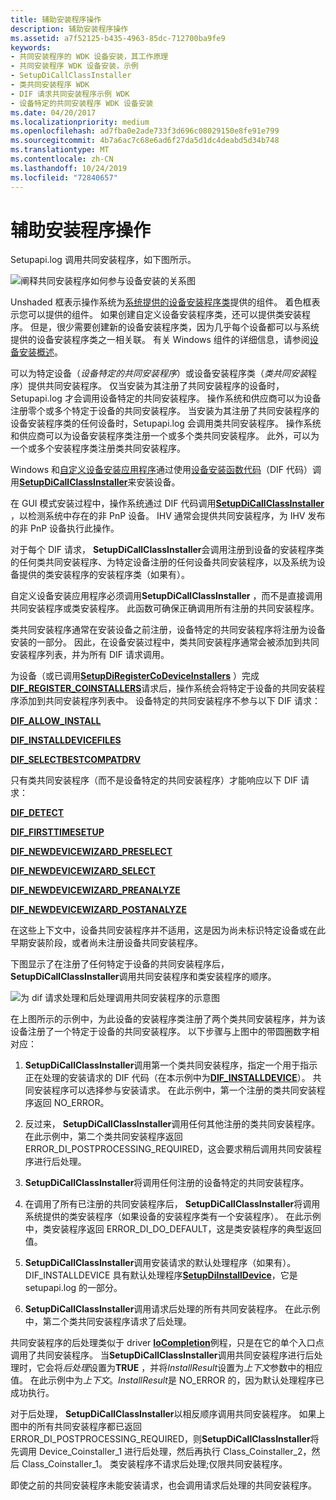 ```yaml
---
title: 辅助安装程序操作
description: 辅助安装程序操作
ms.assetid: a7f52125-b435-4963-85dc-712700ba9fe9
keywords:
- 共同安装程序的 WDK 设备安装，其工作原理
- 共同安装程序 WDK 设备安装，示例
- SetupDiCallClassInstaller
- 类共同安装程序 WDK
- DIF 请求共同安装程序示例 WDK
- 设备特定的共同安装程序 WDK 设备安装
ms.date: 04/20/2017
ms.localizationpriority: medium
ms.openlocfilehash: ad7fba0e2ade733f3d696c08029150e8fe91e799
ms.sourcegitcommit: 4b7a6ac7c68e6ad6f27da5d1dc4deabd5d34b748
ms.translationtype: MT
ms.contentlocale: zh-CN
ms.lasthandoff: 10/24/2019
ms.locfileid: "72840657"
---
```

# <a name="co-installer-operation"></a>辅助安装程序操作





Setupapi.log 调用共同安装程序，如下图所示。

![阐释共同安装程序如何参与设备安装的关系图](images/coinsts.png)

Unshaded 框表示操作系统为[系统提供的设备安装程序类](https://docs.microsoft.com/previous-versions/ff553419(v=vs.85))提供的组件。 着色框表示您可以提供的组件。 如果创建自定义设备安装程序类，还可以提供类安装程序。 但是，很少需要创建新的设备安装程序类，因为几乎每个设备都可以与系统提供的设备安装程序类之一相关联。 有关 Windows 组件的详细信息，请参阅[设备安装概述](overview-of-device-and-driver-installation.md)。

可以为特定设备（*设备特定的共同安装程序*）或设备安装程序类（*类共同安装*程序）提供共同安装程序。 仅当安装为其注册了共同安装程序的设备时，Setupapi.log 才会调用设备特定的共同安装程序。 操作系统和供应商可以为设备注册零个或多个特定于设备的共同安装程序。 当安装为其注册了共同安装程序的设备安装程序类的任何设备时，Setupapi.log 会调用类共同安装程序。 操作系统和供应商可以为设备安装程序类注册一个或多个类共同安装程序。 此外，可以为一个或多个安装程序类注册类共同安装程序。

Windows 和[自定义设备安装应用程序](writing-a-device-installation-application.md)通过使用[设备安装函数代码](https://docs.microsoft.com/previous-versions/ff541307(v=vs.85))（DIF 代码）调用[**SetupDiCallClassInstaller**](https://docs.microsoft.com/windows/desktop/api/setupapi/nf-setupapi-setupdicallclassinstaller)来安装设备。

在 GUI 模式安装过程中，操作系统通过 DIF 代码调用[**SetupDiCallClassInstaller**](https://docs.microsoft.com/windows/desktop/api/setupapi/nf-setupapi-setupdicallclassinstaller) ，以检测系统中存在的非 PnP 设备。 IHV 通常会提供共同安装程序，为 IHV 发布的非 PnP 设备执行此操作。

对于每个 DIF 请求， **SetupDiCallClassInstaller**会调用注册到设备的安装程序类的任何类共同安装程序、为特定设备注册的任何设备共同安装程序，以及系统为设备提供的类安装程序的安装程序类（如果有）。

自定义设备安装应用程序必须调用**SetupDiCallClassInstaller** ，而不是直接调用共同安装程序或类安装程序。 此函数可确保正确调用所有注册的共同安装程序。

类共同安装程序通常在安装设备之前注册，设备特定的共同安装程序将注册为设备安装的一部分。 因此，在设备安装过程中，类共同安装程序通常会被添加到共同安装程序列表，并为所有 DIF 请求调用。

为设备（或已调用[**SetupDiRegisterCoDeviceInstallers**](https://docs.microsoft.com/windows/desktop/api/setupapi/nf-setupapi-setupdiregistercodeviceinstallers) ）完成[**DIF_REGISTER_COINSTALLERS**](https://docs.microsoft.com/windows-hardware/drivers/install/dif-register-coinstallers)请求后，操作系统会将特定于设备的共同安装程序添加到共同安装程序列表中。 设备特定的共同安装程序不参与以下 DIF 请求：

[**DIF_ALLOW_INSTALL**](https://docs.microsoft.com/windows-hardware/drivers/install/dif-allow-install)

[**DIF_INSTALLDEVICEFILES**](https://docs.microsoft.com/windows-hardware/drivers/install/dif-installdevicefiles)

[**DIF_SELECTBESTCOMPATDRV**](https://docs.microsoft.com/windows-hardware/drivers/install/dif-selectbestcompatdrv)

只有类共同安装程序（而不是设备特定的共同安装程序）才能响应以下 DIF 请求：

[**DIF_DETECT**](https://docs.microsoft.com/windows-hardware/drivers/install/dif-detect)

[**DIF_FIRSTTIMESETUP**](https://docs.microsoft.com/windows-hardware/drivers/install/dif-firsttimesetup)

[**DIF_NEWDEVICEWIZARD_PRESELECT**](https://docs.microsoft.com/windows-hardware/drivers/install/dif-newdevicewizard-preselect)

[**DIF_NEWDEVICEWIZARD_SELECT**](https://docs.microsoft.com/windows-hardware/drivers/install/dif-newdevicewizard-select)

[**DIF_NEWDEVICEWIZARD_PREANALYZE**](https://docs.microsoft.com/windows-hardware/drivers/install/dif-newdevicewizard-preanalyze)

[**DIF_NEWDEVICEWIZARD_POSTANALYZE**](https://docs.microsoft.com/windows-hardware/drivers/install/dif-newdevicewizard-postanalyze)

在这些上下文中，设备共同安装程序并不适用，这是因为尚未标识特定设备或在此早期安装阶段，或者尚未注册设备共同安装程序。

下图显示了在注册了任何特定于设备的共同安装程序后， **SetupDiCallClassInstaller**调用共同安装程序和类安装程序的顺序。

![为 dif 请求处理和后处理调用共同安装程序的示意图](images/callco.png)

在上图所示的示例中，为此设备的安装程序类注册了两个类共同安装程序，并为该设备注册了一个特定于设备的共同安装程序。 以下步骤与上图中的带圆圈数字相对应：

1.  **SetupDiCallClassInstaller**调用第一个类共同安装程序，指定一个用于指示正在处理的安装请求的 DIF 代码（在本示例中为[**DIF_INSTALLDEVICE**](https://docs.microsoft.com/windows-hardware/drivers/install/dif-installdevice)）。 共同安装程序可以选择参与安装请求。 在此示例中，第一个注册的类共同安装程序返回 NO_ERROR。

2.  反过来， **SetupDiCallClassInstaller**调用任何其他注册的类共同安装程序。 在此示例中，第二个类共同安装程序返回 ERROR_DI_POSTPROCESSING_REQUIRED，这会要求稍后调用共同安装程序进行后处理。

3.  **SetupDiCallClassInstaller**将调用任何注册的设备特定的共同安装程序。

4.  在调用了所有已注册的共同安装程序后， **SetupDiCallClassInstaller**将调用系统提供的类安装程序（如果设备的安装程序类有一个安装程序）。 在此示例中，类安装程序返回 ERROR_DI_DO_DEFAULT，这是类安装程序的典型返回值。

5.  **SetupDiCallClassInstaller**调用安装请求的默认处理程序（如果有）。 DIF_INSTALLDEVICE 具有默认处理程序[**SetupDiInstallDevice**](https://docs.microsoft.com/windows/desktop/api/setupapi/nf-setupapi-setupdiinstalldevice)，它是 setupapi.log 的一部分。

6.  **SetupDiCallClassInstaller**调用请求后处理的所有共同安装程序。 在此示例中，第二个类共同安装程序请求了后处理。

共同安装程序的后处理类似于 driver [**IoCompletion**](https://docs.microsoft.com/windows-hardware/drivers/ddi/wdm/nc-wdm-io_completion_routine)例程，只是在它的单个入口点调用了共同安装程序。 当**SetupDiCallClassInstaller**调用共同安装程序进行后处理时，它会将*后处理*设置为**TRUE** ，并将*InstallResult*设置为*上下文*参数中的相应值。 在此示例中为*上下文*。*InstallResult*是 NO_ERROR 的，因为默认处理程序已成功执行。

对于后处理， **SetupDiCallClassInstaller**以相反顺序调用共同安装程序。 如果上图中的所有共同安装程序都已返回 ERROR_DI_POSTPROCESSING_REQUIRED，则**SetupDiCallClassInstaller**将先调用 Device_Coinstaller_1 进行后处理，然后再执行 Class_Coinstaller_2，然后 Class_Coinstaller_1。 类安装程序不请求后处理;仅限共同安装程序。

即使之前的共同安装程序未能安装请求，也会调用请求后处理的共同安装程序。

 

 





